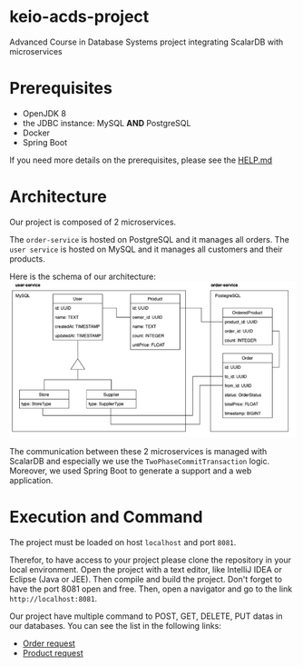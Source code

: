 # keio-acds-project
Advanced Course in Database Systems project integrating ScalarDB with microservices

# Prerequisites
- OpenJDK 8
- the JDBC instance: MySQL **AND** PostgreSQL
- Docker
- Spring Boot

If you need more details on the prerequisites, please see the [HELP.md](https://github.com/rickerp/keio-acds-project/blob/microservices/HELP.md)

# Architecture
Our project is composed of 2 microservices. 

The `order-service` is hosted on PostgreSQL and it manages all orders. The `user service` is hosted on MySQL and it manages all customers and their products. 

Here is the schema of our architecture:
![alt text](https://github.com/rickerp/keio-acds-project/blob/microservices/Architecture.png)

The communication between these 2 microservices is managed with ScalarDB and especially we use the `TwoPhaseCommitTransaction` logic. Moreover, we used Spring Boot to generate a support and a web application.  

# Execution and Command
The project must be loaded on host `localhost` and port `8081`. 

Therefor, to have access to your project please clone the repository in your local environment. Open the project with a text editor, like IntelliJ IDEA or Eclipse (Java or JEE). Then compile and build the project. Don't forget to have the port 8081 open and free. Then, open a navigator and go to the link `http://localhost:8081`.  

Our project have multiple command to POST, GET, DELETE, PUT datas in our databases. You can see the list in the following links:
- [Order request](https://github.com/rickerp/keio-acds-project/blob/microservices/order-service/src/main/java/jp/keio/acds/orderservice/api/order-requests.http) 
- [Product request](https://github.com/rickerp/keio-acds-project/blob/microservices/order-service/src/main/java/jp/keio/acds/orderservice/api/product-requests.http)


